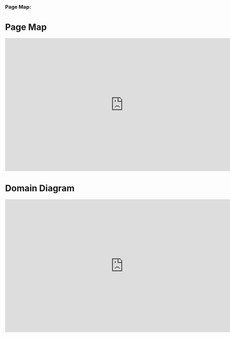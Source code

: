 ### Page Map:


# Page Map

<iframe width="768" height="432" src="https://miro.com/app/live-embed/o9J_lnlgQPY=/?moveToViewport=-1130,-1376,2426,2719" frameBorder="0" scrolling="no" allowFullScreen></iframe>




# Domain Diagram
<iframe width="768" height="432" src="https://miro.com/app/live-embed/o9J_lnm5NO8=/?moveToViewport=-1470,-1738,3129,3767" frameBorder="0" scrolling="no" allowFullScreen></iframe>
